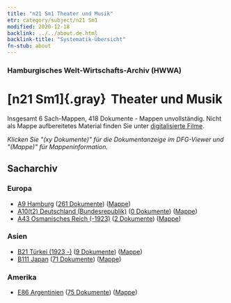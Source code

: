 ```yaml
---
title: "n21 Sm1 Theater und Musik"
etr: category/subject/n21 Sm1
modified: 2020-12-18
backlink: ../../about.de.html
backlink-title: "Systematik-Übersicht"
fn-stub: about
---
```


### Hamburgisches Welt-Wirtschafts-Archiv (HWWA)
# [n21 Sm1]{.gray}&#8201; Theater und Musik&#160; 




Insgesamt 6 Sach-Mappen, 418 Dokumente - Mappen unvollständig.
Nicht als Mappe aufbereitetes Material finden Sie unter [digitalisierte Filme](/film/h1_sh).

_Klicken Sie "(xy Dokumente)" für die Dokumentanzeige im DFG-Viewer und "(Mappe)" für Mappeninformation._

## Sacharchiv




### Europa

- [A9 Hamburg](../../../geo/about.de.html#A9) (<a href="https://dfg-viewer.de/show/?tx_dlf[id]=https://pm20.zbw.eu/mets/sh/1409xx/140905/1452xx/145297/public.mets.de.xml" target="_blank">261 Dokumente</a>) ([Mappe](http://purl.org/pressemappe20/folder/sh/140905,145297))
- [A10(t2) Deutschland (Bundesrepublik)](../../../geo/about.de.html#A10(t2)) (<a href="https://dfg-viewer.de/show/?tx_dlf[id]=https://pm20.zbw.eu/mets/sh/1872xx/187232/1452xx/145297/public.mets.de.xml" target="_blank">0 Dokumente</a>) ([Mappe](http://purl.org/pressemappe20/folder/sh/187232,145297))
- [A43 Osmanisches Reich (-1923)](../../../geo/about.de.html#A43) (<a href="https://dfg-viewer.de/show/?tx_dlf[id]=https://pm20.zbw.eu/mets/sh/1410xx/141034/1452xx/145297/public.mets.de.xml" target="_blank">2 Dokumente</a>) ([Mappe](http://purl.org/pressemappe20/folder/sh/141034,145297))

### Asien

- [B21 Türkei (1923 -)](../../../geo/about.de.html#B21) (<a href="https://dfg-viewer.de/show/?tx_dlf[id]=https://pm20.zbw.eu/mets/sh/1411xx/141111/1452xx/145297/public.mets.de.xml" target="_blank">9 Dokumente</a>) ([Mappe](http://purl.org/pressemappe20/folder/sh/141111,145297))
- [B111 Japan](../../../geo/about.de.html#B111) (<a href="https://dfg-viewer.de/show/?tx_dlf[id]=https://pm20.zbw.eu/mets/sh/1412xx/141272/1452xx/145297/public.mets.de.xml" target="_blank">71 Dokumente</a>) ([Mappe](http://purl.org/pressemappe20/folder/sh/141272,145297))

### Amerika

- [E86 Argentinien](../../../geo/about.de.html#E86) (<a href="https://dfg-viewer.de/show/?tx_dlf[id]=https://pm20.zbw.eu/mets/sh/1416xx/141692/1452xx/145297/public.mets.de.xml" target="_blank">75 Dokumente</a>) ([Mappe](http://purl.org/pressemappe20/folder/sh/141692,145297))



